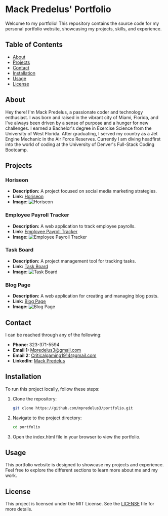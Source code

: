 # Mack Predelus' Portfolio

Welcome to my portfolio! This repository contains the source code for my personal portfolio website, showcasing my projects, skills, and experience.

## Table of Contents

- [About](#about)
- [Projects](#projects)
- [Contact](#contact)
- [Installation](#installation)
- [Usage](#usage)
- [License](#license)

## About

Hey there! I'm Mack Predelus, a passionate coder and technology enthusiast. I was born and raised in the vibrant city of Miami, Florida, and I've always been driven by a sense of purpose and a hunger for new challenges. I earned a Bachelor's degree in Exercise Science from the University of West Florida. After graduating, I served my country as a Jet Engine Mechanic in the Air Force Reserves. Currently I am diving headfirst into the world of coding at the University of Denver's Full-Stack Coding Bootcamp. 

## Projects

### Horiseon
- **Description:** A project focused on social media marketing strategies.
- **Link:** [Horiseon](https://mpredelus3.github.io/horiseon01/)
- **Image:**
  ![Horiseon](./Assets/images/social-media-marketing.jpg)

### Employee Payroll Tracker
- **Description:** A web application to track employee payrolls.
- **Link:** [Employee Payroll Tracker](https://mpredelus3.github.io/employee-payroll/)
- **Image:**
  ![Employee Payroll Tracker](./Assets/images/employee-payroll-tracker.jpg)

### Task Board
- **Description:** A project management tool for tracking tasks.
- **Link:** [Task Board](https://mpredelus3.github.io/task-board/)
- **Image:**
  ![Task Board](./Assets/images/task-board.jpg)

### Blog Page
- **Description:** A web application for creating and managing blog posts.
- **Link:** [Blog Page](https://mpredelus3.github.io/personal-blog/)
- **Image:**
  ![Blog Page](./Assets/images/blog-page.jpg)

## Contact

I can be reached through any of the following:

- **Phone:** 323-371-5594
- **Email 1:** [Mpredelus3@gmail.com](mailto:Mpredelus3@gmail.com)
- **Email 2:** [Criticalgaming1914@gmail.com](mailto:Criticalgaming1914@gmail.com)
- **LinkedIn:** [Mack Predelus](https://www.linkedin.com/in/mack-predelus-1aaa83156/)

## Installation

To run this project locally, follow these steps:

1. Clone the repository:
   ```bash
   git clone https://github.com/mpredelus3/portfolio.git

2. Navigate to the project directory:
   ```bash
   cd portfolio

3. Open the index.html file in your browser to view the portfolio.

## Usage

This portfolio website is designed to showcase my projects and experience. Feel free to explore the different sections to learn more about me and my work.

## License

This project is licensed under the MIT License. See the [LICENSE](LICENSE) file for more details.
